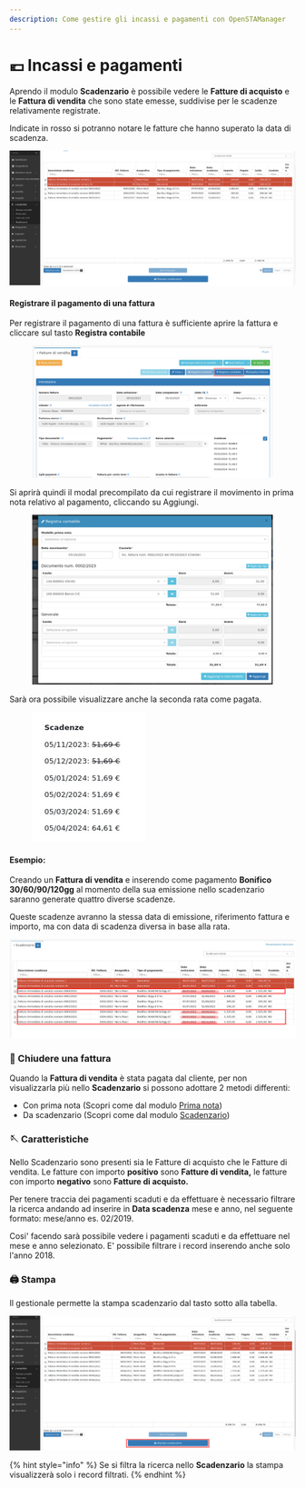```yaml
---
description: Come gestire gli incassi e pagamenti con OpenSTAManager
---
```


# 💶 Incassi e pagamenti

Aprendo il modulo **Scadenzario** è possibile vedere le **Fatture di acquisto** e le **Fattura di vendita** che sono state emesse, suddivise per le scadenze relativamente registrate.

Indicate in rosso si potranno notare le fatture che hanno superato la data di scadenza.

![](<../../.gitbook/assets/image (679).png>)

#### Registrare il pagamento di una fattura

Per registrare il pagamento di una fattura è sufficiente aprire la fattura e cliccare sul tasto **Registra contabile**

<figure><img src="../../.gitbook/assets/immagine (669).png" alt=""><figcaption></figcaption></figure>

Si aprirà quindi il modal precompilato da cui registrare il movimento in prima nota relativo al pagamento, cliccando su Aggiungi.

<figure><img src="../../.gitbook/assets/immagine (670).png" alt=""><figcaption></figcaption></figure>

Sarà ora possibile visualizzare anche la seconda rata come pagata.

<figure><img src="../../.gitbook/assets/immagine (671).png" alt=""><figcaption></figcaption></figure>

#### Esempio:&#x20;

Creando un **Fattura di vendita** e inserendo come pagamento **Bonifico 30/60/90/120gg** al momento della sua emissione nello scadenzario saranno generate quattro diverse scadenze.

Queste scadenze avranno la stessa data di emissione, riferimento fattura e importo, ma con data di scadenza diversa in base alla rata.

![](<../../.gitbook/assets/image (547).png>)

### 📮 Chiudere una fattura

Quando la **Fattura di vendita** è stata pagata dal cliente, per non visualizzarla più nello **Scadenzario** si possono adottare 2 metodi differenti:

* Con prima nota (Scopri come dal modulo [Prima nota](https://docs.openstamanager.com/modules/contabilita/primanota#creazione))
* Da scadenzario (Scopri come dal modulo [Scadenzario](https://docs.openstamanager.com/modules/contabilita/scadenzario#modifica))

### 🪡 Caratteristiche

Nello Scadenzario sono presenti sia le Fatture di acquisto che le Fatture di vendita. Le fatture con importo **positivo** sono **Fatture di vendita,** le fatture con importo **negativo** sono **Fatture di acquisto.**

Per tenere traccia dei pagamenti scaduti e da effettuare è necessario filtrare la ricerca andando ad inserire in **Data scadenza** mese e anno, nel seguente formato: mese/anno es. 02/2019.

Cosi' facendo sarà possibile vedere i pagamenti scaduti e da effettuare nel mese e anno selezionato. E' possibile filtrare i record inserendo anche solo l'anno 2018.

### 🖨️ Stampa

Il gestionale permette la stampa scadenzario dal tasto sotto alla tabella.

![](<../../.gitbook/assets/image (304).png>)

{% hint style="info" %}
Se si filtra la ricerca nello **Scadenzario** la stampa visualizzerà solo i record filtrati.
{% endhint %}
